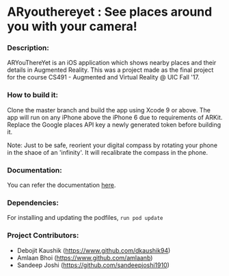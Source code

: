 # ARyouthereyet : See places around you with your camera!

### Description:
ARYouThereYet is an iOS application which shows nearby places and their details in Augmented Reality. This was a project made as the final project for the course CS491 -  Augmented and Virtual Reality @ UIC Fall '17.

### How to build it:
Clone the master branch and build the app using Xcode 9 or above. The app will run on any iPhone above the iPhone 6 due to requirements of ARKit. Replace the Google places API key a newly generated token before building it.

Note: Just to be safe, reorient your digital compass by rotating your phone in the shaoe of an 'infinity'. It will recalibrate the compass in the phone.

### Documentation:
You can refer the documentation [here](https://debojitkaushikblog.wordpress.com).

### Dependencies:
For installing and updating the podfiles,
`run pod update`

### Project Contributors:
- Debojit Kaushik (https://www.github.com/dkaushik94)
- Amlaan Bhoi (https://www.github.com/amlaanb)
- Sandeep Joshi (https://github.com/sandeepjoshi1910)





